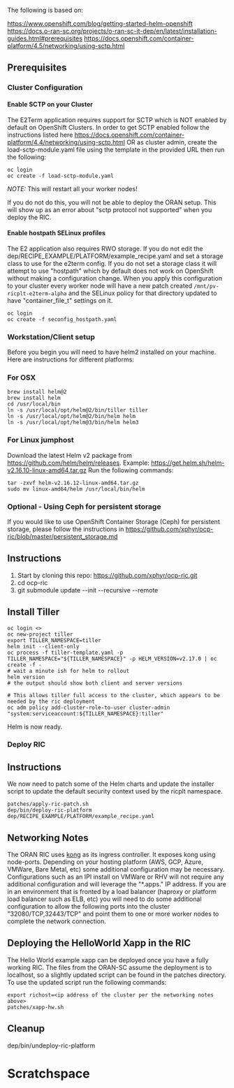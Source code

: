 The following is based on:

https://www.openshift.com/blog/getting-started-helm-openshift
https://docs.o-ran-sc.org/projects/o-ran-sc-it-dep/en/latest/installation-guides.html#prerequisites
https://docs.openshift.com/container-platform/4.5/networking/using-sctp.html


## Prerequisites

### Cluster Configuration

#### Enable SCTP on your Cluster

The E2Term application requires support for SCTP which is NOT enabled by default on OpenShift Clusters. In order to get SCTP enabled follow the instructions listed here https://docs.openshift.com/container-platform/4.4/networking/using-sctp.html OR as cluster admin, create the load-sctp-module.yaml file using the template in the provided URL then run the following:

```
oc login
oc create -f load-sctp-module.yaml
```

*NOTE:* This will restart all your worker nodes!

If you do not do this, you will not be able to deploy the ORAN setup.  This will show up as an error about "sctp protocol not supported" when you deploy the RIC.

#### Enable hostpath SELinux profiles

The E2 application also requires RWO storage. If you do not edit the dep/RECIPE_EXAMPLE/PLATFORM/example_recipe.yaml and set a storage class to use for the e2term config. If you do not set a storage class it will attempt to use "hostpath" which by default does not work on OpenShift without making a configuration change.  When you apply this configuration to your cluster every worker node will have a new patch created `/mnt/pv-ricplt-e2term-alpha` and the SELinux policy for that directory updated to have "container_file_t" settings on it.

```
oc login
oc create -f seconfig_hostpath.yaml
```

### Workstation/Client setup
Before you begin you will need to have helm2 installed on your machine.  Here are instructions for different platforms:

### For OSX
```
brew install helm@2
brew install helm
cd /usr/local/bin
ln -s /usr/local/opt/helm@2/bin/tiller tiller
ln -s /usr/local/opt/helm@2/bin/helm helm
ln -s /usr/local/opt/helm@3/bin/helm helm3
```
### For Linux jumphost
Download the latest Helm v2 package from https://github.com/helm/helm/releases. Example: https://get.helm.sh/helm-v2.16.10-linux-amd64.tar.gz
Run the following commands:
```
tar -zxvf helm-v2.16.12-linux-amd64.tar.gz
sudo mv linux-amd64/helm /usr/local/bin/helm
```

### Optional - Using Ceph for persistent storage
If you would like to use OpenShift Container Storage (Ceph) for persistent storage, please follow the instructions in https://github.com/xphyr/ocp-ric/blob/master/persistent_storage.md

## Instructions

1. Start by cloning this repo:  https://github.com/xphyr/ocp-ric.git
2. cd ocp-ric
3. git submodule update --init --recursive --remote

## Install Tiller

```
oc login <>
oc new-project tiller
export TILLER_NAMESPACE=tiller
helm init --client-only
oc process -f tiller-template.yaml -p TILLER_NAMESPACE="${TILLER_NAMESPACE}" -p HELM_VERSION=v2.17.0 | oc create -f -
# wait a minute ish for helm to rollout
helm version
# the output should show both client and server versions

# This allows tiller full access to the cluster, which appears to be needed by the ric deployment
oc adm policy add-cluster-role-to-user cluster-admin "system:serviceaccount:${TILLER_NAMESPACE}:tiller"
```

Helm is now ready.

### Deploy RIC

## Instructions

We now need to patch some of the Helm charts and update the installer script to update the default security context used by the ricplt namespace.

```
patches/apply-ric-patch.sh
dep/bin/deploy-ric-platform dep/RECIPE_EXAMPLE/PLATFORM/example_recipe.yaml
```

## Networking Notes

The ORAN RIC uses [kong](https://github.com/Kong/kubernetes-ingress-controller?itm_source=website&itm_medium=nav) as its ingress controller. It exposes kong using node-ports. Depending on your hosting platform (AWS, GCP, Azure, VMWare, Bare Metal, etc) some additional configuration may be necessary. Configurations such as an IPI install on VMWare or RHV will not require any additional configuration and will leverage the "*.apps.<clustername>" IP address. If you are in an environment that is fronted by a load balancer (haproxy or platform load balancer such as ELB, etc) you will need to do some additional configuration to allow the following ports into the cluster "32080/TCP,32443/TCP" and point them to one or more worker nodes to complete the network connection.

## Deploying the HelloWorld Xapp in the RIC

The Hello World example xapp can be deployed once you have a fully working RIC. The files from the ORAN-SC assume the deployment is to localhost, so a slightly updated script can be found in the patches directory.  To use the updated script run the following commands:

```
export richost=<ip address of the cluster per the networking notes above>
patches/xapp-hw.sh
```

## Cleanup

dep/bin/undeploy-ric-platform

# Scratchspace
